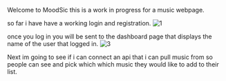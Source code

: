 Welcome to MoodSic this is a work in progress for a music webpage.

so far i have have a working login and registration.
![1](https://user-images.githubusercontent.com/95673926/168201203-15c2c87e-fc9f-45e4-94d8-435fff6e170e.PNG)

once you log in you will be sent to the dashboard page that displays the name of the user that logged in.
![3](https://user-images.githubusercontent.com/95673926/168201424-0e92ca6e-14ad-41f1-b2c0-74a8a106c240.PNG)

Next im going to see if i can connect an api that i can pull music from so people can see and pick which which music they would like to add to their list.
